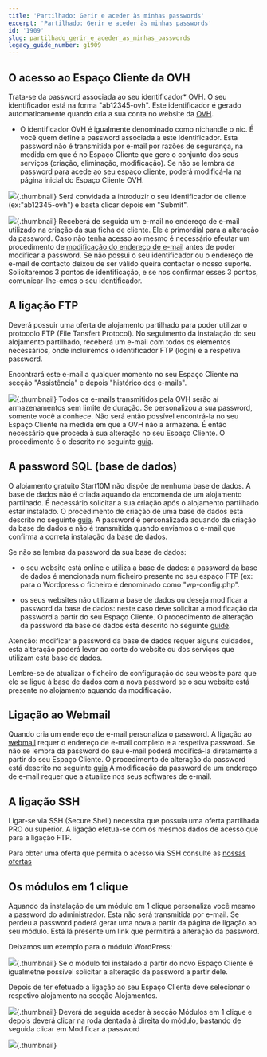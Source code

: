 ```yaml
---
title: 'Partilhado: Gerir e aceder às minhas passwords'
excerpt: 'Partilhado: Gerir e aceder às minhas passwords'
id: '1909'
slug: partilhado_gerir_e_aceder_as_minhas_passwords
legacy_guide_number: g1909
---
```



## O acesso ao Espaço Cliente da OVH
Trata-se da password associada ao seu identificador* OVH. O seu identificador está na forma "ab12345-ovh". Este identificador é gerado automaticamente quando cria a sua conta no website da [OVH](http://www.ovh.pt).

* O identificador OVH é igualmente denominado como nichandle o nic.
É você quem define a password associada a este identificador. Esta password não é transmitida por e-mail por razões de segurança, na medida em que é no Espaço Cliente que gere o conjunto dos seus serviços (criação, eliminação, modificação).
Se não se lembra da password para acede ao seu [espaço cliente](http://www.ovh.com/manager/web),
poderá modificá-la na página inicial do Espaço Cliente OVH.

![](images/img_2847.jpg){.thumbnail}
Será convidada a introduzir o seu identificador de cliente (ex:"ab12345-ovh") e basta clicar depois em "Submit".

![](images/img_2848.jpg){.thumbnail}
Receberá de seguida um e-mail no endereço de e-mail utilizado na criação da sua ficha de cliente. Ele é primordial para a alteração da password. Caso não tenha acesso ao mesmo é necessário efeutar um procedimento de [modificação do endereço de e-mail](https://www.ovh.pt/cgi-bin/pt/procedure/procedureChangeEmail.cgi) antes de poder modificar a password.
Se não possui o seu identificador ou o endereço de e-mail de contacto deixou de ser válido queira contactar o nosso suporte. Solicitaremos 3 pontos de identificação, e se nos confirmar esses 3 pontos, comunicar-lhe-emos o seu identificador.


## A ligação FTP
Deverá possuir uma oferta de alojamento partilhado para poder utilizar o protocolo FTP (File Tansfert Protocol).
No seguimento da instalação do seu alojamento partilhado, receberá um e-mail com todos os elementos necessários, onde incluiremos o identificador FTP (login) e a respetiva password.

Encontrará este e-mail a qualquer momento no seu Espaço Cliente na secção "Assistência" e depois "histórico dos e-mails".

![](images/img_2849.jpg){.thumbnail}
Todos os e-mails transmitidos pela OVH serão aí armazenamentos sem limite de duração.
Se personalizou a sua password, somente você a conhece. Não será então possível encontrá-la no seu Espaço Cliente na medida em que a OVH não a armazena. É então necessário que proceda à sua alteração no seu Espaço Cliente. O procedimento é o descrito no seguinte [guia](https://www.ovh.pt/g1374.colocar-o-meu-site-online#colocar_os_meus_ficheiros_no_ftp_obter_os_meus_identificadores_ftp).


## A password SQL (base de dados)
O alojamento gratuito Start10M não dispõe de nenhuma base de dados.
A base de dados não é criada aquando da encomenda de um alojamento partilhado. É necessário solicitar a sua criação após o alojamento partilhado estar instalado.
O procedimento de criação de uma base de dados está descrito no seguinte [guia](https://www.ovh.pt/g1374.colocar-o-meu-site-online#importar_-_exportar_a_minha_base_de_dados_criar).
A password é personalizada aquando da criação da base de dados e não é transmitida quando enviamos o e-mail que confirma a correta instalação da base de dados.

Se não se lembra da password da sua base de dados:


- o seu website está online e utiliza a base de dados: a password da base de dados é mencionada num ficheiro presente no seu espaço FTP (ex: para o Wordpress o ficheiro é denominado como "wp-config.php".

- os seus websites não utilizam a base de dados ou deseja modificar a password da base de dados: neste caso deve solicitar a modificação da password a partir do seu Espaço Cliente. O procedimento de alteração da password da base de dados está descrito no seguinte [guide](https://www.ovh.pt/g1374.colocar-o-meu-site-online#importar_-_exportar_a_minha_base_de_dados_recuperar_os_meus_identificadores_sql).


Atenção: modificar a password da base de dados requer alguns cuidados, esta alteração poderá levar ao corte do website ou dos serviços que utilizam esta base de dados.

Lembre-se de atualizar o ficheiro de configuração do seu website para que ele se ligue à base de dados com a nova password se o seu website está presente no alojamento aquando da modificação.


## Ligação ao Webmail
Quando cria um endereço de e-mail personaliza o password. A ligação ao [webmail](https://ssl0.ovh.net) requer o endereço de e-mail completo e a respetiva password.
Se não se lembra da password do seu e-mail poderá modificá-la diretamente a partir do seu Espaço Cliente. O procedimento de alteração da password está descrito no seguinte [guia](https://www.ovh.pt/g1343.criacao-endereco-email#ajuda_como_posso_modificar_a_password_dos_meus_endrecos_de_e-mail)
A modificação da password de um endereço de e-mail requer que a atualize nos seus softwares de e-mail.


## A ligação SSH
Ligar-se via SSH (Secure Shell) necessita que possuia uma oferta partilhada PRO ou superior. A ligação efetua-se com os mesmos dados de acesso que para a ligação FTP.

Para obter uma oferta que permita o acesso via SSH consulte as [nossas ofertas](https://www.ovhcloud.com/pt/web-hosting/)


## Os módulos em 1 clique
Aquando da instalação de um módulo em 1 clique personaliza você mesmo a password do administrador. Esta não será transmitida por e-mail.
Se perdeu a password poderá gerar uma nova a partir da página de ligação ao seu módulo. Está lá presente um link que permitirá a alteração da password.

Deixamos um exemplo para o módulo WordPress:

![](images/img_2851.jpg){.thumbnail}
Se o módulo foi instalado a partir do novo Espaço Cliente é igualmetne possível solicitar a alteração da password a partir dele.

Depois de ter efetuado a ligação ao seu Espaço Cliente deve selecionar o respetivo alojamento na secção Alojamentos.

![](images/img_2855.jpg){.thumbnail}
Deverá de seguida aceder à secção Módulos em 1 clique e depois deverá clicar na roda dentada à direita do módulo, bastando de seguida clicar em Modificar a password

![](images/img_2854.jpg){.thumbnail}

